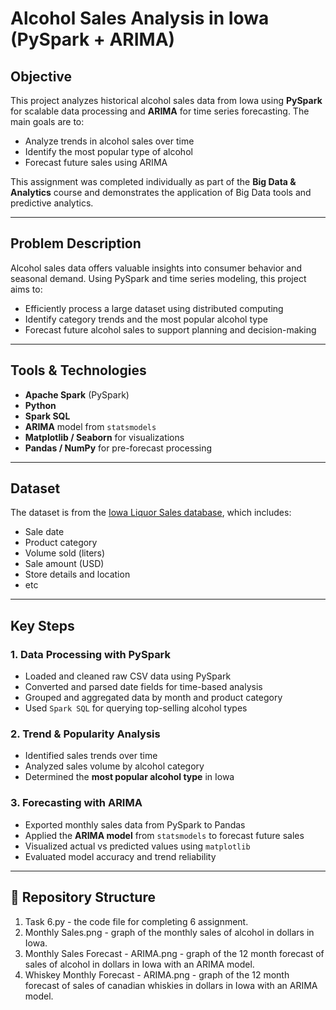 # Alcohol Sales Analysis in Iowa (PySpark + ARIMA)

## Objective

This project analyzes historical alcohol sales data from Iowa using **PySpark** for scalable data processing and **ARIMA** for time series forecasting. The main goals are to:

- Analyze trends in alcohol sales over time  
- Identify the most popular type of alcohol  
- Forecast future sales using ARIMA  

This assignment was completed individually as part of the **Big Data & Analytics** course and demonstrates the application of Big Data tools and predictive analytics.

---

## Problem Description

Alcohol sales data offers valuable insights into consumer behavior and seasonal demand. Using PySpark and time series modeling, this project aims to:

- Efficiently process a large dataset using distributed computing  
- Identify category trends and the most popular alcohol type  
- Forecast future alcohol sales to support planning and decision-making

---

## Tools & Technologies

- **Apache Spark** (PySpark)  
- **Python**  
- **Spark SQL**  
- **ARIMA** model from `statsmodels`  
- **Matplotlib / Seaborn** for visualizations  
- **Pandas / NumPy** for pre-forecast processing  

---

## Dataset

The dataset is from the [Iowa Liquor Sales database](https://data.iowa.gov/Sales/Iowa-Liquor-Sales/m3tr-qhgy), which includes:

- Sale date  
- Product category  
- Volume sold (liters)  
- Sale amount (USD)  
- Store details and location
- etc

---

## Key Steps

### 1. Data Processing with PySpark
- Loaded and cleaned raw CSV data using PySpark  
- Converted and parsed date fields for time-based analysis  
- Grouped and aggregated data by month and product category  
- Used `Spark SQL` for querying top-selling alcohol types

### 2. Trend & Popularity Analysis
- Identified sales trends over time  
- Analyzed sales volume by alcohol category  
- Determined the **most popular alcohol type** in Iowa

### 3. Forecasting with ARIMA
- Exported monthly sales data from PySpark to Pandas  
- Applied the **ARIMA model** from `statsmodels` to forecast future sales  
- Visualized actual vs predicted values using `matplotlib`  
- Evaluated model accuracy and trend reliability

---

## 📁 Repository Structure

1) Task 6.py - the code file for completing 6 assignment.
2) Monthly Sales.png - graph of the monthly sales of alcohol in dollars in Iowa.
3) Monthly Sales Forecast - ARIMA.png - graph of the 12 month forecast of sales of alcohol in dollars in Iowa with an ARIMA model.
4) Whiskey Monthly Forecast - ARIMA.png - graph of the 12 month forecast of sales of canadian whiskies in dollars in Iowa with an ARIMA model.
